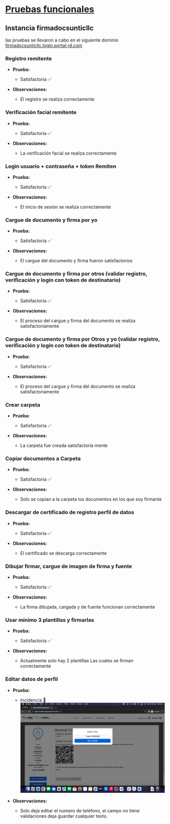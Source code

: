 # [Pruebas funcionales](/README.md)

## Instancia firmadocsunticllc

las pruebas se llevaron a cabo en el siguiente dominio [firmadocsunticllc.login.portal-id.com](http://firmadocsunticllc.login.portal-id.com/)

### Registro remitente

- **Prueba:**
  - Satisfactoria :white_check_mark:

- **Observaciones:**
  - El registro se realiza correctamente

### Verificación facial remitente

- **Prueba:**
  - Satisfactoria :white_check_mark:

- **Observaciones:**
  - La verificación facial se realiza correctamente

### Login usuario + contraseña + token Remiten

- **Prueba:**
  - Satisfactoria :white_check_mark:

- **Observaciones:**
  - El inicio de sesión se realiza correctamente

### Cargue de documento y firma por yo

- **Prueba:**
  - Satisfactoria :white_check_mark:

- **Observaciones:**
  - El cargue del documento y firma fueron satisfactorios

### Cargue de documento y firma por otros (validar registro, verificación y login con token de destinatario)

- **Prueba:**
  - Satisfactoria :white_check_mark:

- **Observaciones:**
  - El proceso del cargue y firma del documento se realiza satisfactoriamente

### Cargue de documento y firma por Otros y yo (validar registro, verificación y login con token de destinatario)

- **Prueba:**
  - Satisfactoria :white_check_mark:

- **Observaciones:**
  - El proceso del cargue y firma del documento se realiza satisfactoriamente

### Crear carpeta

- **Prueba:**
  - Satisfactoria :white_check_mark:

- **Observaciones:**
  - La carpeta fue creada satisfactoria mente

### Copiar documentos a Carpeta

- **Prueba:**
  - Satisfactoria :white_check_mark:
  
- **Observaciones:**
  - Solo se copian a la carpeta los documentos en los que soy firmante

### Descargar de certificado de registro perfil de datos

- **Prueba:**
  - Satisfactoria :white_check_mark:

- **Observaciones:**
  - El certificado se descarga correctamente

### Dibujar firmar, cargue de imagen de firma y fuente

- **Prueba:**
  - Satisfactoria :white_check_mark:

- **Observaciones:**
  - La firma dibujada, cargada y de fuente funcionan correctamente

### Usar mínimo 3 plantillas y firmarlas

- **Prueba:**
  - Satisfactoria :white_check_mark:

- **Observaciones:**
  - Actualmente solo hay 2 plantillas Las cuales se firman correctamente

### Editar datos de perfil

- **Prueba:**
  - Incidencia :red_circle:
    ![foto fallo al editar perfil](./img/edit_info.png)

- **Observaciones:**
  - Solo deja editar el numero de teléfono, el campo no tiene validaciones deja guardar cualquier texto.
